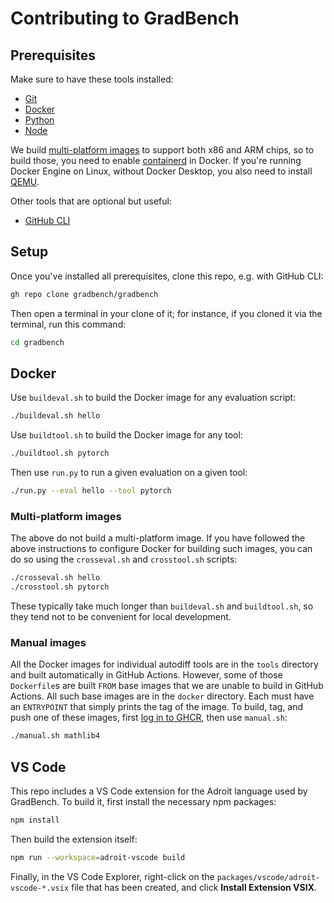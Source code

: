 # Contributing to GradBench

## Prerequisites

Make sure to have these tools installed:

- [Git][]
- [Docker][]
- [Python][]
- [Node][]

We build [multi-platform images][] to support both x86 and ARM chips, so to
build those, you need to enable [containerd][] in Docker. If you're running
Docker Engine on Linux, without Docker Desktop, you also need to install
[QEMU][].

Other tools that are optional but useful:

- [GitHub CLI][]

## Setup

Once you've installed all prerequisites, clone this repo, e.g. with GitHub CLI:

```sh
gh repo clone gradbench/gradbench
```

Then open a terminal in your clone of it; for instance, if you cloned it via the
terminal, run this command:

```sh
cd gradbench
```

## Docker

Use `buildeval.sh` to build the Docker image for any evaluation script:

```sh
./buildeval.sh hello
```

Use `buildtool.sh` to build the Docker image for any tool:

```sh
./buildtool.sh pytorch
```

Then use `run.py` to run a given evaluation on a given tool:

```sh
./run.py --eval hello --tool pytorch
```

### Multi-platform images

The above do not build a multi-platform image. If you have followed the above
instructions to configure Docker for building such images, you can do so using
the `crosseval.sh` and `crosstool.sh` scripts:

```sh
./crosseval.sh hello
./crosstool.sh pytorch
```

These typically take much longer than `buildeval.sh` and `buildtool.sh`, so they
tend not to be convenient for local development.

### Manual images

All the Docker images for individual autodiff tools are in the `tools` directory
and built automatically in GitHub Actions. However, some of those `Dockerfile`s
are built `FROM` base images that we are unable to build in GitHub Actions. All
such base images are in the `docker` directory. Each must have an `ENTRYPOINT`
that simply prints the tag of the image. To build, tag, and push one of these
images, first [log in to GHCR][], then use `manual.sh`:

```sh
./manual.sh mathlib4
```

## VS Code

This repo includes a VS Code extension for the Adroit language used by
GradBench. To build it, first install the necessary npm packages:

```sh
npm install
```

Then build the extension itself:

```sh
npm run --workspace=adroit-vscode build
```

Finally, in the VS Code Explorer, right-click on the
`packages/vscode/adroit-vscode-*.vsix` file that has been created, and click
**Install Extension VSIX**.

[containerd]: https://docs.docker.com/storage/containerd/
[docker]: https://docs.docker.com/engine/install/
[git]: https://git-scm.com/downloads
[github cli]: https://github.com/cli/cli#installation
[log in to GHCR]: https://docs.github.com/en/packages/working-with-a-github-packages-registry/working-with-the-container-registry#authenticating-with-a-personal-access-token-classic
[multi-platform images]: https://docs.docker.com/build/building/multi-platform/
[node]: https://nodejs.org/en/download
[python]: https://www.python.org/downloads/
[qemu]: https://docs.docker.com/build/building/multi-platform/#qemu-without-docker-desktop
